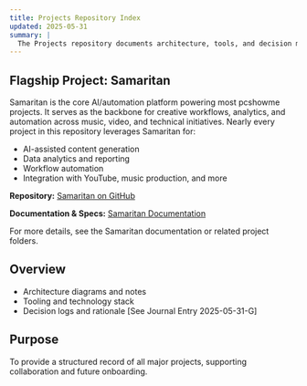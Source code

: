 ```yaml
---
title: Projects Repository Index
updated: 2025-05-31
summary: |
  The Projects repository documents architecture, tools, and decision maps for all major initiatives. It includes technical notes, project timelines, and rationale for key choices, supporting both ongoing development and historical reference.
---
```


## Flagship Project: Samaritan
Samaritan is the core AI/automation platform powering most pcshowme projects. It serves as the backbone for creative workflows, analytics, and automation across music, video, and technical initiatives. Nearly every project in this repository leverages Samaritan for:
- AI-assisted content generation
- Data analytics and reporting
- Workflow automation
- Integration with YouTube, music production, and more

**Repository:** [Samaritan on GitHub](https://github.com/pcshowme/projects/tree/main/Linux-Backend)

**Documentation & Specs:** [Samaritan Documentation](https://github.com/pcshowme/projects/tree/main/Linux-Backend/Documentation)

For more details, see the Samaritan documentation or related project folders.

## Overview
- Architecture diagrams and notes
- Tooling and technology stack
- Decision logs and rationale
[See Journal Entry 2025-05-31-G]

## Purpose
To provide a structured record of all major projects, supporting collaboration and future onboarding.

